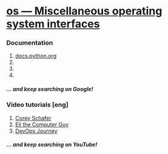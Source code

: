 # [os — Miscellaneous operating system interfaces](https://docs.python.org/3/library/os.html)
### Documentation
1. [docs.python.org](https://docs.python.org/3/library/os.html)
2. []()
3. []()
4. []()
##### ... and keep searching on Google!
### Video tutorials [eng]
1. [Corey Schafer](https://www.youtube.com/watch?v=tJxcKyFMTGo)
2. [Eli the Computer Guy](https://www.youtube.com/watch?v=Zg7380ZOGfM)
3. [DevOps Journey](https://www.youtube.com/watch?v=_XjKfuH7VXY)
##### ... and keep searching on YouTube!